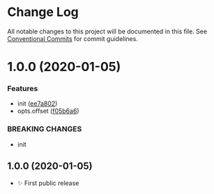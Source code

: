 # Change Log

All notable changes to this project will be documented in this file.
See [Conventional Commits](https://conventionalcommits.org) for commit guidelines.

# 1.0.0 (2020-01-05)


### Features

* init ([ee7a802](https://gitlab.com/codsen/codsen/commit/ee7a802041c89cdc30dfb058a3858672df8ba7a4))
* opts.offset ([f05b6a6](https://gitlab.com/codsen/codsen/commit/f05b6a6579a20e8607f1a22936d0632917201e59))


### BREAKING CHANGES

* init





## 1.0.0 (2020-01-05)

- ✨ First public release
